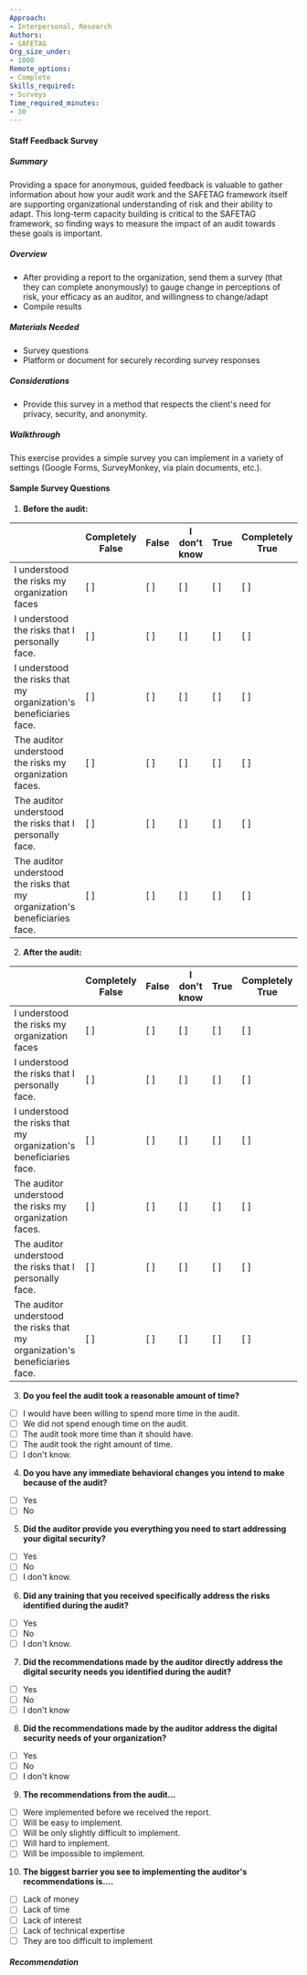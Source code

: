 ```yaml
---
Approach:
- Interpersonal, Research
Authors:
- SAFETAG
Org_size_under:
- 1000
Remote_options:
- Complete
Skills_required:
- Surveys
Time_required_minutes:
- 30
---
```


#### Staff Feedback Survey

##### Summary


Providing a space for anonymous, guided feedback is valuable to gather information about how your audit work and the SAFETAG framework itself are supporting organizational understanding of risk and their ability to adapt. This long-term capacity building is critical to the SAFETAG framework, so finding ways to measure the impact of an audit towards these goals is important.

##### Overview

* After providing a report to the organization, send them a survey (that they can complete anonymously) to gauge change in perceptions of risk, your efficacy as an auditor, and willingness to change/adapt
* Compile results

##### Materials Needed

* Survey questions
* Platform or document for securely recording survey responses

##### Considerations

* Provide this survey in a method that respects the client's need for privacy, security, and anonymity. 


##### Walkthrough

This exercise provides a simple survey you can implement in a variety of settings (Google Forms, SurveyMonkey, via plain documents, etc.).

#### Sample Survey Questions


1) **Before the audit:**

| 							                                       | Completely False | False | I don't know | True | Completely True |
|------------------------------------------------------------------|------------------|-------|--------------|------|-----------------|
| I understood the risks my organization faces                     | [ ]               | [ ]    | [ ]           | [ ]   | [ ]              |
| I understood the risks that I personally face.                   | [ ]               | [ ]    | [ ]           | [ ]   | [ ]              |
| I understood the risks that my organization's beneficiaries face.| [ ]               | [ ]    | [ ]           | [ ]   | [ ]              |
| The auditor understood the risks my organization faces.          | [ ]               | [ ]    | [ ]           | [ ]   | [ ]              |
| The auditor understood the risks that I personally face.         | [ ]               | [ ]    | [ ]           | [ ]   | [ ]              |
| The auditor understood the risks that my organization's beneficiaries face. | [ ]    | [ ]    | [ ]           | [ ]   | [ ]              |


2) **After the audit:**

| 							                                       | Completely False | False | I don't know | True | Completely True |
|------------------------------------------------------------------|------------------|-------|--------------|------|-----------------|
| I understood the risks my organization faces                     | [ ]               | [ ]    | [ ]           | [ ]   | [ ]              |
| I understood the risks that I personally face.                   | [ ]               | [ ]    | [ ]           | [ ]   | [ ]              |
| I understood the risks that my organization's beneficiaries face.| [ ]               | [ ]    | [ ]           | [ ]   | [ ]              |
| The auditor understood the risks my organization faces.          | [ ]               | [ ]    | [ ]           | [ ]   | [ ]              |
| The auditor understood the risks that I personally face.         | [ ]               | [ ]    | [ ]           | [ ]   | [ ]              |
| The auditor understood the risks that my organization's beneficiaries face. | [ ]    | [ ]    | [ ]           | [ ]   | [ ]              |

3) **Do you feel the audit took a reasonable amount of time?**

- [ ] I would have been willing to spend more time in the audit.
- [ ] We did not spend enough time on the audit.
- [ ] The audit took more time than it should have.
- [ ] The audit took the right amount of time.
- [ ] I don't know.

4) **Do you have any immediate behavioral changes you intend to make because of the audit?**

- [ ] Yes
- [ ] No

5) **Did the auditor provide you everything you need to start addressing your digital security?**

- [ ] Yes
- [ ] No
- [ ] I don't know.

6) **Did any training that you received specifically address the risks identified during the audit?**

- [ ] Yes
- [ ] No
- [ ] I don't know.

7) **Did the recommendations made by the auditor directly address the digital security needs you identified during the audit?**

- [ ] Yes
- [ ] No
- [ ] I don't know

8) **Did the recommendations made by the auditor address the digital security needs of your organization?**

- [ ] Yes
- [ ] No
- [ ] I don't know

9) **The recommendations from the audit...**

- [ ] Were implemented before we received the report.
- [ ] Will be easy to implement.
- [ ] Will be only slightly difficult to implement.
- [ ] Will hard to implement.
- [ ] Will be impossible to implement.

10) **The biggest barrier you see to implementing the auditor's recommendations is....**

- [ ] Lack of money
- [ ] Lack of time
- [ ] Lack of interest
- [ ] Lack of technical expertise
- [ ] They are too difficult to implement

##### Recommendation

